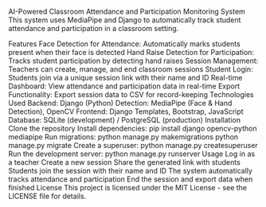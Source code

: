AI-Powered Classroom Attendance and Participation Monitoring System
This system uses MediaPipe and Django to automatically track student attendance and participation in a classroom setting.

Features
Face Detection for Attendance: Automatically marks students present when their face is detected
Hand Raise Detection for Participation: Tracks student participation by detecting hand raises
Session Management: Teachers can create, manage, and end classroom sessions
Student Login: Students join via a unique session link with their name and ID
Real-time Dashboard: View attendance and participation data in real-time
Export Functionality: Export session data to CSV for record-keeping
Technologies Used
Backend: Django (Python)
Detection: MediaPipe (Face & Hand Detection), OpenCV
Frontend: Django Templates, Bootstrap, JavaScript
Database: SQLite (development) / PostgreSQL (production)
Installation
Clone the repository
Install dependencies:
pip install django opencv-python mediapipe
Run migrations:
python manage.py makemigrations
python manage.py migrate
Create a superuser:
python manage.py createsuperuser
Run the development server:
python manage.py runserver
Usage
Log in as a teacher
Create a new session
Share the generated link with students
Students join the session with their name and ID
The system automatically tracks attendance and participation
End the session and export data when finished
License
This project is licensed under the MIT License - see the LICENSE file for details.
